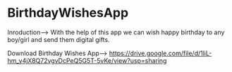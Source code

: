 # BirthdayWishesApp

Inroduction-->
With the help of this app we can wish happy birthday to any boy/girl and send them digital gifts.



Download Birthday Wishes App-->
https://drive.google.com/file/d/1liL-hm_y4jX8Q72vgvDcPeQ5G5T-5vKe/view?usp=sharing
